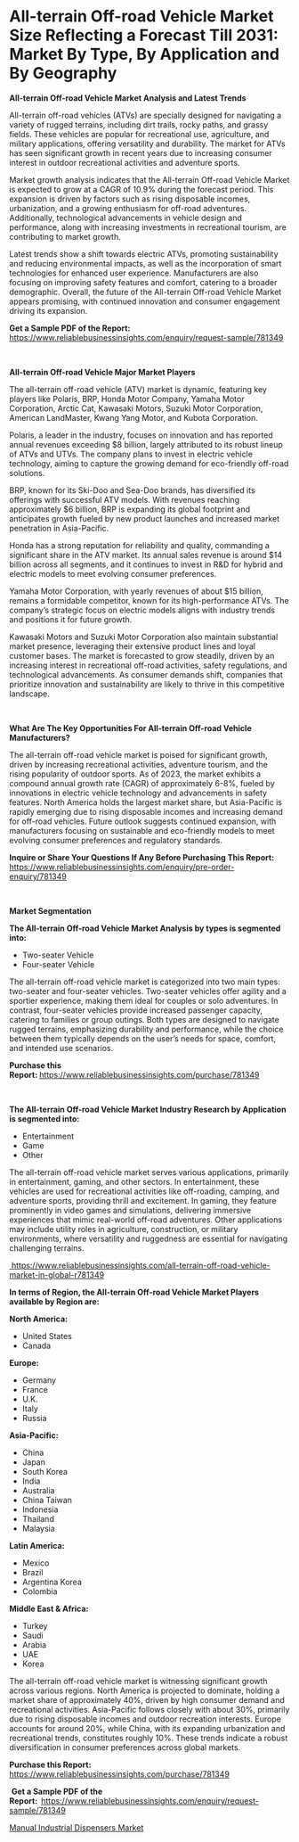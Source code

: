 <p><h1>All-terrain Off-road Vehicle Market Size Reflecting a Forecast Till 2031: Market By Type, By Application and By Geography</h1></p><p><strong>All-terrain Off-road Vehicle Market Analysis and Latest Trends</strong></p>
<p><p>All-terrain off-road vehicles (ATVs) are specially designed for navigating a variety of rugged terrains, including dirt trails, rocky paths, and grassy fields. These vehicles are popular for recreational use, agriculture, and military applications, offering versatility and durability. The market for ATVs has seen significant growth in recent years due to increasing consumer interest in outdoor recreational activities and adventure sports. </p><p>Market growth analysis indicates that the All-terrain Off-road Vehicle Market is expected to grow at a CAGR of 10.9% during the forecast period. This expansion is driven by factors such as rising disposable incomes, urbanization, and a growing enthusiasm for off-road adventures. Additionally, technological advancements in vehicle design and performance, along with increasing investments in recreational tourism, are contributing to market growth. </p><p>Latest trends show a shift towards electric ATVs, promoting sustainability and reducing environmental impacts, as well as the incorporation of smart technologies for enhanced user experience. Manufacturers are also focusing on improving safety features and comfort, catering to a broader demographic. Overall, the future of the All-terrain Off-road Vehicle Market appears promising, with continued innovation and consumer engagement driving its expansion.</p></p>
<p><strong>Get a Sample PDF of the Report:&nbsp;</strong> <a href="https://www.reliablebusinessinsights.com/enquiry/request-sample/781349?utm_campaign=1558&utm_medium=2&utm_source=Github&utm_content=ia&utm_term=30122024&utm_id=all-terrain-off-road-vehicle">https://www.reliablebusinessinsights.com/enquiry/request-sample/781349</a></p>
<p>&nbsp;</p>
<p><strong>All-terrain Off-road Vehicle Major Market Players</strong></p>
<p><p>The all-terrain off-road vehicle (ATV) market is dynamic, featuring key players like Polaris, BRP, Honda Motor Company, Yamaha Motor Corporation, Arctic Cat, Kawasaki Motors, Suzuki Motor Corporation, American LandMaster, Kwang Yang Motor, and Kubota Corporation. </p><p>Polaris, a leader in the industry, focuses on innovation and has reported annual revenues exceeding $8 billion, largely attributed to its robust lineup of ATVs and UTVs. The company plans to invest in electric vehicle technology, aiming to capture the growing demand for eco-friendly off-road solutions. </p><p>BRP, known for its Ski-Doo and Sea-Doo brands, has diversified its offerings with successful ATV models. With revenues reaching approximately $6 billion, BRP is expanding its global footprint and anticipates growth fueled by new product launches and increased market penetration in Asia-Pacific.</p><p>Honda has a strong reputation for reliability and quality, commanding a significant share in the ATV market. Its annual sales revenue is around $14 billion across all segments, and it continues to invest in R&D for hybrid and electric models to meet evolving consumer preferences.</p><p>Yamaha Motor Corporation, with yearly revenues of about $15 billion, remains a formidable competitor, known for its high-performance ATVs. The company’s strategic focus on electric models aligns with industry trends and positions it for future growth.</p><p>Kawasaki Motors and Suzuki Motor Corporation also maintain substantial market presence, leveraging their extensive product lines and loyal customer bases. The market is forecasted to grow steadily, driven by an increasing interest in recreational off-road activities, safety regulations, and technological advancements. As consumer demands shift, companies that prioritize innovation and sustainability are likely to thrive in this competitive landscape.</p></p>
<p>&nbsp;</p>
<p><strong>What Are The Key Opportunities For All-terrain Off-road Vehicle Manufacturers?</strong></p>
<p><p>The all-terrain off-road vehicle market is poised for significant growth, driven by increasing recreational activities, adventure tourism, and the rising popularity of outdoor sports. As of 2023, the market exhibits a compound annual growth rate (CAGR) of approximately 6-8%, fueled by innovations in electric vehicle technology and advancements in safety features. North America holds the largest market share, but Asia-Pacific is rapidly emerging due to rising disposable incomes and increasing demand for off-road vehicles. Future outlook suggests continued expansion, with manufacturers focusing on sustainable and eco-friendly models to meet evolving consumer preferences and regulatory standards.</p></p>
<p><strong>Inquire or Share Your Questions If Any Before Purchasing This Report:</strong> <a href="https://www.reliablebusinessinsights.com/enquiry/pre-order-enquiry/781349?utm_campaign=1558&utm_medium=2&utm_source=Github&utm_content=ia&utm_term=30122024&utm_id=all-terrain-off-road-vehicle">https://www.reliablebusinessinsights.com/enquiry/pre-order-enquiry/781349</a></p>
<p>&nbsp;</p>
<p><strong>Market Segmentation</strong></p>
<p><strong>The All-terrain Off-road Vehicle Market Analysis by types is segmented into:</strong></p>
<p><ul><li>Two-seater Vehicle</li><li>Four-seater Vehicle</li></ul></p>
<p><p>The all-terrain off-road vehicle market is categorized into two main types: two-seater and four-seater vehicles. Two-seater vehicles offer agility and a sportier experience, making them ideal for couples or solo adventures. In contrast, four-seater vehicles provide increased passenger capacity, catering to families or group outings. Both types are designed to navigate rugged terrains, emphasizing durability and performance, while the choice between them typically depends on the user’s needs for space, comfort, and intended use scenarios.</p></p>
<p><strong>Purchase this Report:&nbsp;</strong><a href="https://www.reliablebusinessinsights.com/purchase/781349?utm_campaign=1558&utm_medium=2&utm_source=Github&utm_content=ia&utm_term=30122024&utm_id=all-terrain-off-road-vehicle">https://www.reliablebusinessinsights.com/purchase/781349</a></p>
<p>&nbsp;</p>
<p><strong>The All-terrain Off-road Vehicle Market Industry Research by Application is segmented into:</strong></p>
<p><ul><li>Entertainment</li><li>Game</li><li>Other</li></ul></p>
<p><p>The all-terrain off-road vehicle market serves various applications, primarily in entertainment, gaming, and other sectors. In entertainment, these vehicles are used for recreational activities like off-roading, camping, and adventure sports, providing thrill and excitement. In gaming, they feature prominently in video games and simulations, delivering immersive experiences that mimic real-world off-road adventures. Other applications may include utility roles in agriculture, construction, or military environments, where versatility and ruggedness are essential for navigating challenging terrains.</p></p>
<p><a href="https://www.reliablebusinessinsights.com/all-terrain-off-road-vehicle-market-in-global-r781349?utm_campaign=1558&utm_medium=2&utm_source=Github&utm_content=ia&utm_term=30122024&utm_id=all-terrain-off-road-vehicle">&nbsp;https://www.reliablebusinessinsights.com/all-terrain-off-road-vehicle-market-in-global-r781349</a></p>
<p><strong>In terms of Region, the All-terrain Off-road Vehicle Market Players available by Region are:</strong></p>
<p>
    <p> <strong> North America: </strong>
        <ul>
            <li>United States</li>
            <li>Canada</li>
        </ul>
        </p> 
    <p> <strong> Europe: </strong>
        <ul>
            <li>Germany</li>
            <li>France</li>
            <li>U.K.</li>
            <li>Italy</li>
            <li>Russia</li>
        </ul>
        </p> 
    <p> <strong> Asia-Pacific: </strong>
        <ul>
            <li>China</li>
            <li>Japan</li>
            <li>South Korea</li>
            <li>India</li>
            <li>Australia</li>
            <li>China Taiwan</li>
            <li>Indonesia</li>
            <li>Thailand</li>
            <li>Malaysia</li>
        </ul>
        </p> 
    <p> <strong> Latin America: </strong>
        <ul>
            <li>Mexico</li>
            <li>Brazil</li>
            <li>Argentina Korea</li>
            <li>Colombia</li>
        </ul>
        </p> 
    <p> <strong> Middle East & Africa: </strong>
        <ul>
            <li>Turkey</li>
            <li>Saudi</li>
            <li>Arabia</li>
            <li>UAE</li>
            <li>Korea</li>
        </ul>
    </p>
    </p>
<p><p>The all-terrain off-road vehicle market is witnessing significant growth across various regions. North America is projected to dominate, holding a market share of approximately 40%, driven by high consumer demand and recreational activities. Asia-Pacific follows closely with about 30%, primarily due to rising disposable incomes and outdoor recreation interests. Europe accounts for around 20%, while China, with its expanding urbanization and recreational trends, constitutes roughly 10%. These trends indicate a robust diversification in consumer preferences across global markets.</p></p>
<p><strong>Purchase this Report: </strong><a href="https://www.reliablebusinessinsights.com/purchase/781349?utm_campaign=1558&utm_medium=2&utm_source=Github&utm_content=ia&utm_term=30122024&utm_id=all-terrain-off-road-vehicle">https://www.reliablebusinessinsights.com/purchase/781349</a></p>
<p>&nbsp;<strong>Get a Sample PDF of the Report:&nbsp;&nbsp;</strong><a href="https://www.reliablebusinessinsights.com/enquiry/request-sample/781349?utm_campaign=1558&utm_medium=2&utm_source=Github&utm_content=ia&utm_term=30122024&utm_id=all-terrain-off-road-vehicle">https://www.reliablebusinessinsights.com/enquiry/request-sample/781349</a></p>
<p><strong></strong></p>
<p><p><a href="https://github.com/ryanbell8967/Market-Research-Report-List-1/blob/main/manual-industrial-dispensers-market.md?utm_campaign=1558&utm_medium=2&utm_source=Github&utm_content=ia&utm_term=30122024&utm_id=all-terrain-off-road-vehicle">Manual Industrial Dispensers Market</a></p></p>